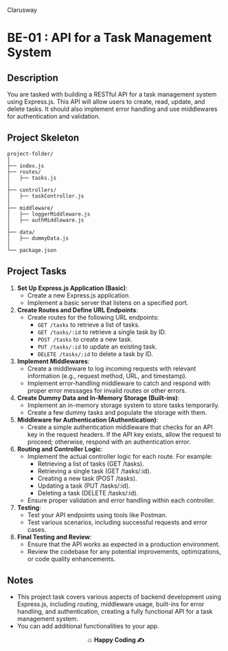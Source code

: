 <p>Clarusway<img align="right"
  src="https://secure.meetupstatic.com/photos/event/3/1/b/9/600_488352729.jpeg"  width="15px"></p>

# BE-01 : API for a Task Management System

## Description

You are tasked with building a RESTful API for a task management system using Express.js. This API will allow users to create, read, update, and delete tasks. It should also implement error handling and use middlewares for authentication and validation.

## Project Skeleton

```
project-folder/
│
├── index.js
├── routes/
│   ├── tasks.js
│
├── controllers/
│   ├── taskController.js
│
├── middleware/
│   ├── loggerMiddleware.js
│   ├── authMiddleware.js
│
├── data/
│   ├── dummyData.js
│
└── package.json
```

## Project Tasks

1. **Set Up Express.js Application (Basic)**:
   - Create a new Express.js application.
   - Implement a basic server that listens on a specified port.
2. **Create Routes and Define URL Endpoints**:
   - Create routes for the following URL endpoints:
     - `GET /tasks` to retrieve a list of tasks.
     - `GET /tasks/:id` to retrieve a single task by ID.
     - `POST /tasks` to create a new task.
     - `PUT /tasks/:id` to update an existing task.
     - `DELETE /tasks/:id` to delete a task by ID.
3. **Implement Middlewares**:
   - Create a middleware to log incoming requests with relevant information (e.g., request method, URL, and timestamp).
   - Implement error-handling middleware to catch and respond with proper error messages for invalid routes or other errors.
4. **Create Dummy Data and In-Memory Storage (Built-ins)**:
   - Implement an in-memory storage system to store tasks temporarily.
   - Create a few dummy tasks and populate the storage with them.
5. **Middleware for Authentication (Authentication)**:
   - Create a simple authentication middleware that checks for an API key in the request headers. If the API key exists, allow the request to proceed; otherwise, respond with an authentication error.
6. **Routing and Controller Logic**:
   - Implement the actual controller logic for each route. For example:
     - Retrieving a list of tasks (GET /tasks).
     - Retrieving a single task (GET /tasks/:id).
     - Creating a new task (POST /tasks).
     - Updating a task (PUT /tasks/:id).
     - Deleting a task (DELETE /tasks/:id).
   - Ensure proper validation and error handling within each controller.
7. **Testing**:
   - Test your API endpoints using tools like Postman.
   - Test various scenarios, including successful requests and error cases.
8. **Final Testing and Review**:
   - Ensure that the API works as expected in a production environment.
   - Review the codebase for any potential improvements, optimizations, or code quality enhancements.

## Notes

- This project task covers various aspects of backend development using Express.js, including routing, middleware usage, built-ins for error handling, and authentication, creating a fully functional API for a task management system.
- You can add additional functionalities to your app.

**<p align="center">&#9786; Happy Coding &#9997;</p>**
